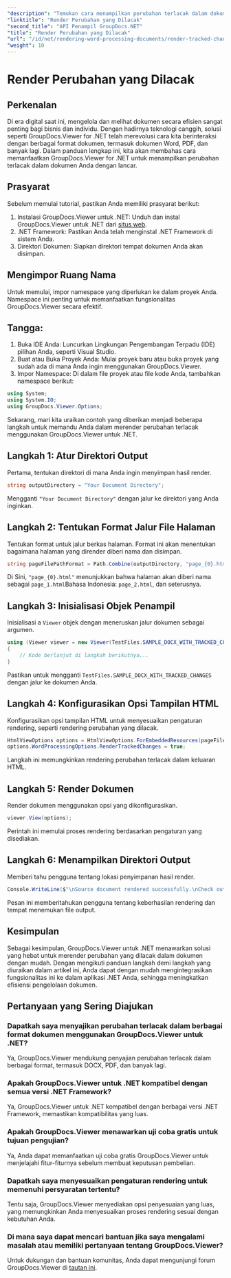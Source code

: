```yaml
---
"description": "Temukan cara menampilkan perubahan terlacak dalam dokumen dengan mudah menggunakan GroupDocs.Viewer untuk .NET. Tingkatkan efisiensi pengelolaan dokumen Anda."
"linktitle": "Render Perubahan yang Dilacak"
"second_title": "API Penampil GroupDocs.NET"
"title": "Render Perubahan yang Dilacak"
"url": "/id/net/rendering-word-processing-documents/render-tracked-changes/"
"weight": 10
---
```


# Render Perubahan yang Dilacak

## Perkenalan
Di era digital saat ini, mengelola dan melihat dokumen secara efisien sangat penting bagi bisnis dan individu. Dengan hadirnya teknologi canggih, solusi seperti GroupDocs.Viewer for .NET telah merevolusi cara kita berinteraksi dengan berbagai format dokumen, termasuk dokumen Word, PDF, dan banyak lagi. Dalam panduan lengkap ini, kita akan membahas cara memanfaatkan GroupDocs.Viewer for .NET untuk menampilkan perubahan terlacak dalam dokumen Anda dengan lancar.
## Prasyarat
Sebelum memulai tutorial, pastikan Anda memiliki prasyarat berikut:
1. Instalasi GroupDocs.Viewer untuk .NET: Unduh dan instal GroupDocs.Viewer untuk .NET dari [situs web](https://releases.groupdocs.com/viewer/net/).
2. .NET Framework: Pastikan Anda telah menginstal .NET Framework di sistem Anda.
3. Direktori Dokumen: Siapkan direktori tempat dokumen Anda akan disimpan.

## Mengimpor Ruang Nama
Untuk memulai, impor namespace yang diperlukan ke dalam proyek Anda. Namespace ini penting untuk memanfaatkan fungsionalitas GroupDocs.Viewer secara efektif.
## Tangga:
1. Buka IDE Anda: Luncurkan Lingkungan Pengembangan Terpadu (IDE) pilihan Anda, seperti Visual Studio.
2. Buat atau Buka Proyek Anda: Mulai proyek baru atau buka proyek yang sudah ada di mana Anda ingin menggunakan GroupDocs.Viewer.
3. Impor Namespace: Di dalam file proyek atau file kode Anda, tambahkan namespace berikut:
```csharp
using System;
using System.IO;
using GroupDocs.Viewer.Options;
```

Sekarang, mari kita uraikan contoh yang diberikan menjadi beberapa langkah untuk memandu Anda dalam merender perubahan terlacak menggunakan GroupDocs.Viewer untuk .NET.
## Langkah 1: Atur Direktori Output
Pertama, tentukan direktori di mana Anda ingin menyimpan hasil render.
```csharp
string outputDirectory = "Your Document Directory";
```
Mengganti `"Your Document Directory"` dengan jalur ke direktori yang Anda inginkan.
## Langkah 2: Tentukan Format Jalur File Halaman
Tentukan format untuk jalur berkas halaman. Format ini akan menentukan bagaimana halaman yang dirender diberi nama dan disimpan.
```csharp
string pageFilePathFormat = Path.Combine(outputDirectory, "page_{0}.html");
```
Di Sini, `"page_{0}.html"` menunjukkan bahwa halaman akan diberi nama sebagai `page_1.html`Bahasa Indonesia: `page_2.html`, dan seterusnya.
## Langkah 3: Inisialisasi Objek Penampil
Inisialisasi a `Viewer` objek dengan meneruskan jalur dokumen sebagai argumen.
```csharp
using (Viewer viewer = new Viewer(TestFiles.SAMPLE_DOCX_WITH_TRACKED_CHANGES))
{
    // Kode berlanjut di langkah berikutnya...
}
```
Pastikan untuk mengganti `TestFiles.SAMPLE_DOCX_WITH_TRACKED_CHANGES` dengan jalur ke dokumen Anda.
## Langkah 4: Konfigurasikan Opsi Tampilan HTML
Konfigurasikan opsi tampilan HTML untuk menyesuaikan pengaturan rendering, seperti rendering perubahan yang dilacak.
```csharp
HtmlViewOptions options = HtmlViewOptions.ForEmbeddedResources(pageFilePathFormat);
options.WordProcessingOptions.RenderTrackedChanges = true;
```
Langkah ini memungkinkan rendering perubahan terlacak dalam keluaran HTML.
## Langkah 5: Render Dokumen
Render dokumen menggunakan opsi yang dikonfigurasikan.
```csharp
viewer.View(options);
```
Perintah ini memulai proses rendering berdasarkan pengaturan yang disediakan.
## Langkah 6: Menampilkan Direktori Output
Memberi tahu pengguna tentang lokasi penyimpanan hasil render.
```csharp
Console.WriteLine($"\nSource document rendered successfully.\nCheck output in {outputDirectory}.");
```
Pesan ini memberitahukan pengguna tentang keberhasilan rendering dan tempat menemukan file output.

## Kesimpulan
Sebagai kesimpulan, GroupDocs.Viewer untuk .NET menawarkan solusi yang hebat untuk merender perubahan yang dilacak dalam dokumen dengan mudah. Dengan mengikuti panduan langkah demi langkah yang diuraikan dalam artikel ini, Anda dapat dengan mudah mengintegrasikan fungsionalitas ini ke dalam aplikasi .NET Anda, sehingga meningkatkan efisiensi pengelolaan dokumen.
## Pertanyaan yang Sering Diajukan
### Dapatkah saya menyajikan perubahan terlacak dalam berbagai format dokumen menggunakan GroupDocs.Viewer untuk .NET?
Ya, GroupDocs.Viewer mendukung penyajian perubahan terlacak dalam berbagai format, termasuk DOCX, PDF, dan banyak lagi.
### Apakah GroupDocs.Viewer untuk .NET kompatibel dengan semua versi .NET Framework?
Ya, GroupDocs.Viewer untuk .NET kompatibel dengan berbagai versi .NET Framework, memastikan kompatibilitas yang luas.
### Apakah GroupDocs.Viewer menawarkan uji coba gratis untuk tujuan pengujian?
Ya, Anda dapat memanfaatkan uji coba gratis GroupDocs.Viewer untuk menjelajahi fitur-fiturnya sebelum membuat keputusan pembelian.
### Dapatkah saya menyesuaikan pengaturan rendering untuk memenuhi persyaratan tertentu?
Tentu saja, GroupDocs.Viewer menyediakan opsi penyesuaian yang luas, yang memungkinkan Anda menyesuaikan proses rendering sesuai dengan kebutuhan Anda.
### Di mana saya dapat mencari bantuan jika saya mengalami masalah atau memiliki pertanyaan tentang GroupDocs.Viewer?
Untuk dukungan dan bantuan komunitas, Anda dapat mengunjungi forum GroupDocs.Viewer di [tautan ini](https://forum.groupdocs.com/c/viewer/9).